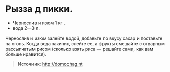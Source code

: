 # Рызза д пикки.

- Чернослив и изюм 1 кг ,
- вода 2—3 л.

Чернослив и изюм залейте водой, добавьте по вкусу сахар и поставьте на огонь. Когда вода закипит, слейте ее, а фрукты смешайте с отварным рассыпчатым рисом (сколько взять риса — решайте сами, как вам больше нравится).

> **Источник**: http://domochag.nt
